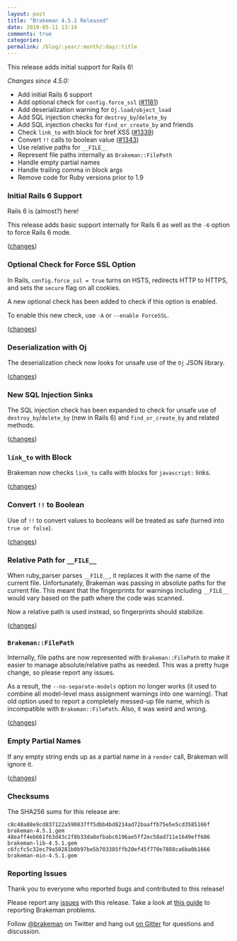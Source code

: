 ```yaml
---
layout: post
title: "Brakeman 4.5.1 Released"
date: 2019-05-11 13:14
comments: true
categories:
permalink: /blog/:year/:month/:day/:title
---
```


This release adds initial support for Rails 6!

_Changes since 4.5.0:_

* Add initial Rails 6 support
* Add optional check for `config.force_ssl` ([#1181](https://github.com/presidentbeef/brakeman/issues/1181))
* Add deserialization warning for `Oj.load/object_load`
* Add SQL injection checks for `destroy_by`/`delete_by`
* Add SQL injection checks for `find_or_create_by` and friends
* Check `link_to` with block for href XSS ([#1339](https://github.com/presidentbeef/brakeman/issues/1339))
* Convert `!!` calls to boolean value ([#1343](https://github.com/presidentbeef/brakeman/issues/1343))
* Use relative paths for `__FILE__`
* Represent file paths internally as `Brakeman::FilePath`
* Handle empty partial names
* Handle trailing comma in block args
* Remove code for Ruby versions prior to 1.9

### Initial Rails 6 Support

Rails 6 is (almost?) here!

This release adds basic support internally for Rails 6 as well as the `-6` option to force Rails 6 mode.

([changes](https://github.com/presidentbeef/brakeman/pull/1335))

### Optional Check for Force SSL Option

In Rails, `config.force_ssl = true` turns on HSTS, redirects HTTP to HTTPS, and sets the `secure` flag on all cookies.

A new optional check has been added to check if this option is enabled.

To enable this new check, use `-A` or `--enable ForceSSL`.

([changes](https://github.com/presidentbeef/brakeman/pull/1344))

### Deserialization with Oj

The deserialization check now looks for unsafe use of the `Oj` JSON library.

([changes](https://github.com/presidentbeef/brakeman/pull/1334))

### New SQL Injection Sinks

The SQL injection check has been expanded to check for unsafe use of `destroy_by`/`delete_by` (new in Rails 6) and `find_or_create_by` and related methods.

([changes](https://github.com/presidentbeef/brakeman/pull/1337))

### `link_to` with Block

Brakeman now checks `link_to` calls with blocks for `javascript:` links.

([changes](https://github.com/presidentbeef/brakeman/pull/1340))

### Convert `!!` to Boolean

Use of `!!` to convert values to booleans will be treated as safe (turned into `true or false`).

([changes](https://github.com/presidentbeef/brakeman/pull/1345))

### Relative Path for `__FILE__`

When ruby\_parser parses `__FILE__`, it replaces it with the name of the current file. Unfortunately, Brakeman was passing in absolute paths for the current file.
This meant that the fingerprints for warnings including `__FILE__` would vary based on the path where the code was scanned. 

Now a relative path is used instead, so fingerprints should stabilize.

([changes](https://github.com/presidentbeef/brakeman/pull/1347))

### `Brakeman::FilePath`

Internally, file paths are now represented with `Brakeman::FilePath` to make it easier to manage absolute/relative paths as needed. This was a pretty huge change, so please report any issues.

As a result, the `--no-separate-models` option no longer works (it used to combine all model-level mass assignment warnings into one warning).
That old option used to report a completely messed-up file name, which is incompatible with `Brakeman::FilePath`. Also, it was weird and wrong.

([changes](https://github.com/presidentbeef/brakeman/pull/1354))

### Empty Partial Names

If any empty string ends up as a partial name in a `render` call, Brakeman will ignore it.

([changes](https://github.com/presidentbeef/brakeman/pull/1352))

### Checksums

The SHA256 sums for this release are:

    c8c48a88e9cd837122a590837ff5dbb4bd8214ad72baaffb75e5e5cd3585166f  brakeman-4.5.1.gem
    48eaff4eb661f63d43c2f8b33da8efbabc6196ae5ff2ec58ad711e1649eff686  brakeman-lib-4.5.1.gem
    c6fcfc5c32ec79a50281b0b97be5b703385ffb20ef45f770e7888ca6ba0b1666  brakeman-min-4.5.1.gem

### Reporting Issues

Thank you to everyone who reported bugs and contributed to this release!

Please report any [issues](https://github.com/presidentbeef/brakeman/issues) with this release. Take a look at [this guide](https://github.com/presidentbeef/brakeman/wiki/How-to-Report-a-Brakeman-Issue) to reporting Brakeman problems.

Follow [@brakeman](https://twitter.com/brakeman) on Twitter and hang out [on Gitter](https://gitter.im/presidentbeef/brakeman) for questions and discussion.


